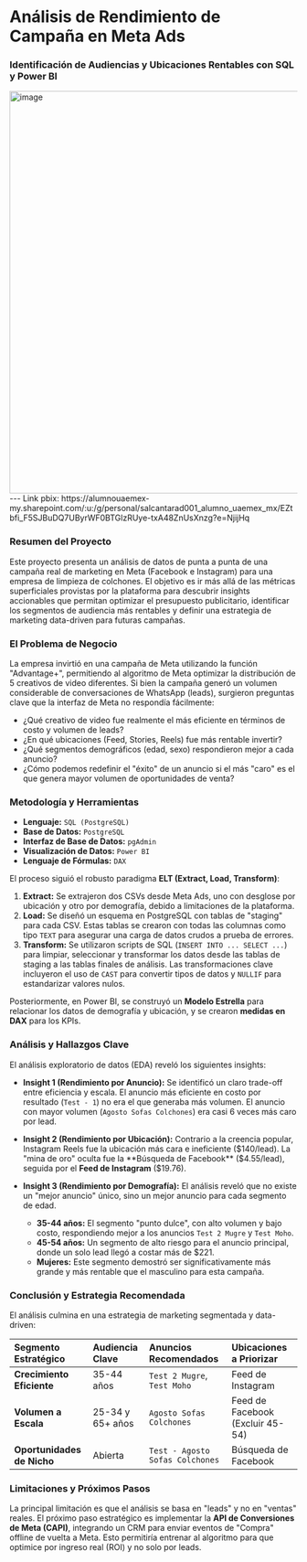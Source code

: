 
# Análisis de Rendimiento de Campaña en Meta Ads
### Identificación de Audiencias y Ubicaciones Rentables con SQL y Power BI

<img width="1268" height="704" alt="image" src="https://github.com/user-attachments/assets/4104384f-6559-4f0b-a7b2-eb578c8c1c4c" />
---
Link pbix: https://alumnouaemex-my.sharepoint.com/:u:/g/personal/salcantarad001_alumno_uaemex_mx/EZtbfi_F5SJBuDQ7UByrWF0BTGlzRUye-txA48ZnUsXnzg?e=NjijHq


### Resumen del Proyecto

Este proyecto presenta un análisis de datos de punta a punta de una campaña real de marketing en Meta (Facebook e Instagram) para una empresa de limpieza de colchones. El objetivo es ir más allá de las métricas superficiales provistas por la plataforma para descubrir insights accionables que permitan optimizar el presupuesto publicitario, identificar los segmentos de audiencia más rentables y definir una estrategia de marketing data-driven para futuras campañas.

### El Problema de Negocio

La empresa invirtió en una campaña de Meta utilizando la función "Advantage+", permitiendo al algoritmo de Meta optimizar la distribución de 5 creativos de video diferentes. Si bien la campaña generó un volumen considerable de conversaciones de WhatsApp (leads), surgieron preguntas clave que la interfaz de Meta no respondía fácilmente:
* ¿Qué creativo de video fue realmente el más eficiente en términos de costo y volumen de leads?
* ¿En qué ubicaciones (Feed, Stories, Reels) fue más rentable invertir?
* ¿Qué segmentos demográficos (edad, sexo) respondieron mejor a cada anuncio?
* ¿Cómo podemos redefinir el "éxito" de un anuncio si el más "caro" es el que genera mayor volumen de oportunidades de venta?

### Metodología y Herramientas

* **Lenguaje:** `SQL (PostgreSQL)`
* **Base de Datos:** `PostgreSQL`
* **Interfaz de Base de Datos:** `pgAdmin`
* **Visualización de Datos:** `Power BI`
* **Lenguaje de Fórmulas:** `DAX`

El proceso siguió el robusto paradigma **ELT (Extract, Load, Transform)**:
1.  **Extract:** Se extrajeron dos CSVs desde Meta Ads, uno con desglose por ubicación y otro por demografía, debido a limitaciones de la plataforma.
2.  **Load:** Se diseñó un esquema en PostgreSQL con tablas de "staging" para cada CSV. Estas tablas se crearon con todas las columnas como tipo `TEXT` para asegurar una carga de datos crudos a prueba de errores.
3.  **Transform:** Se utilizaron scripts de SQL (`INSERT INTO ... SELECT ...`) para limpiar, seleccionar y transformar los datos desde las tablas de staging a las tablas finales de análisis. Las transformaciones clave incluyeron el uso de `CAST` para convertir tipos de datos y `NULLIF` para estandarizar valores nulos.

Posteriormente, en Power BI, se construyó un **Modelo Estrella** para relacionar los datos de demografía y ubicación, y se crearon **medidas en DAX** para los KPIs.

### Análisis y Hallazgos Clave

El análisis exploratorio de datos (EDA) reveló los siguientes insights:

* **Insight 1 (Rendimiento por Anuncio):** Se identificó un claro trade-off entre eficiencia y escala. El anuncio más eficiente en costo por resultado (`Test - 1`) no era el que generaba más volumen. El anuncio con mayor volumen (`Agosto Sofas Colchones`) era casi 6 veces más caro por lead.

* **Insight 2 (Rendimiento por Ubicación):** Contrario a la creencia popular, Instagram Reels fue la ubicación más cara e ineficiente ($140/lead). La "mina de oro" oculta fue la **Búsqueda de Facebook** ($4.55/lead), seguida por el **Feed de Instagram** ($19.76).

* **Insight 3 (Rendimiento por Demografía):** El análisis reveló que no existe un "mejor anuncio" único, sino un mejor anuncio para cada segmento de edad.
    * **35-44 años:** El segmento "punto dulce", con alto volumen y bajo costo, respondiendo mejor a los anuncios `Test 2 Mugre` y `Test Moho`.
    * **45-54 años:** Un segmento de alto riesgo para el anuncio principal, donde un solo lead llegó a costar más de $221.
    * **Mujeres:** Este segmento demostró ser significativamente más grande y más rentable que el masculino para esta campaña.

### Conclusión y Estrategia Recomendada

El análisis culmina en una estrategia de marketing segmentada y data-driven:

| Segmento Estratégico | Audiencia Clave | Anuncios Recomendados | Ubicaciones a Priorizar |
| :--- | :--- | :--- | :--- |
| **Crecimiento Eficiente** | 35-44 años | `Test 2 Mugre`, `Test Moho` | Feed de Instagram |
| **Volumen a Escala** | 25-34 y 65+ años | `Agosto Sofas Colchones` | Feed de Facebook (Excluir 45-54) |
| **Oportunidades de Nicho** | Abierta | `Test - Agosto Sofas Colchones` | Búsqueda de Facebook |

### Limitaciones y Próximos Pasos

La principal limitación es que el análisis se basa en "leads" y no en "ventas" reales. El próximo paso estratégico es implementar la **API de Conversiones de Meta (CAPI)**, integrando un CRM para enviar eventos de "Compra" offline de vuelta a Meta. Esto permitiría entrenar al algoritmo para que optimice por ingreso real (ROI) y no solo por leads.
